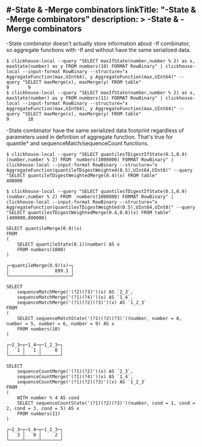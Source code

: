 #-State & -Merge combinators
linkTitle: "-State & -Merge combinators"
description: >
    -State & -Merge combinators
---
-State combinator doesn't actually store information about -If combinator, so aggregate functions with -If and without have the same serialized data.

```
$ clickhouse-local --query "SELECT maxIfState(number,number % 2) as x, maxState(number) as y FROM numbers(10) FORMAT RowBinary" | clickhouse-local --input-format RowBinary --structure="x AggregateFunction(max,UInt64), y AggregateFunction(max,UInt64)" --query "SELECT maxMerge(x), maxMerge(y) FROM table"
9       9
$ clickhouse-local --query "SELECT maxIfState(number,number % 2) as x, maxState(number) as y FROM numbers(11) FORMAT RowBinary" | clickhouse-local --input-format RowBinary --structure="x AggregateFunction(max,UInt64), y AggregateFunction(max,UInt64)" --query "SELECT maxMerge(x), maxMerge(y) FROM table"
9       10
```

-State combinator have the same serialized data footprint regardless of parameters used in definition of aggregate function. That's true for quantile\* and sequenceMatch/sequenceCount functions.

```
$ clickhouse-local --query "SELECT quantilesTDigestIfState(0.1,0.9)(number,number % 2) FROM  numbers(1000000) FORMAT RowBinary" | clickhouse-local --input-format RowBinary --structure="x AggregateFunction(quantileTDigestWeighted(0.5),UInt64,UInt8)" --query "SELECT quantileTDigestWeightedMerge(0.4)(x) FROM table"
400000

$ clickhouse-local --query "SELECT quantilesTDigestIfState(0.1,0.9)(number,number % 2) FROM  numbers(1000000) FORMAT RowBinary" | clickhouse-local --input-format RowBinary --structure="x AggregateFunction(quantilesTDigestWeighted(0.5),UInt64,UInt8)" --query "SELECT quantilesTDigestWeightedMerge(0.4,0.8)(x) FROM table"
[400000,800000]

SELECT quantileMerge(0.9)(x)
FROM
(
    SELECT quantileState(0.1)(number) AS x
    FROM numbers(1000)
)

┌─quantileMerge(0.9)(x)─┐
│                 899.1 │
└───────────────────────┘
```

```
SELECT
    sequenceMatchMerge('(?2)(?3)')(x) AS `2_3`,
    sequenceMatchMerge('(?1)(?4)')(x) AS `1_4`,
    sequenceMatchMerge('(?1)(?2)(?3)')(x) AS `1_2_3`
FROM
(
    SELECT sequenceMatchState('(?1)(?2)(?3)')(number, number = 8, number = 5, number = 6, number = 9) AS x
    FROM numbers(10)
)

┌─2_3─┬─1_4─┬─1_2_3─┐
│   1 │   1 │     0 │
└─────┴─────┴───────┘

SELECT
    sequenceCountMerge('(?1)(?2)')(x) AS `2_3`,
    sequenceCountMerge('(?1)(?4)')(x) AS `1_4`,
    sequenceCountMerge('(?1)(?2)(?3)')(x) AS `1_2_3`
FROM
(
    WITH number % 4 AS cond
    SELECT sequenceCountState('(?1)(?2)(?3)')(number, cond = 1, cond = 2, cond = 3, cond = 5) AS x
    FROM numbers(11)
)

┌─2_3─┬─1_4─┬─1_2_3─┐
│   3 │   0 │     2 │
└─────┴─────┴───────┘
```
